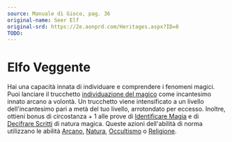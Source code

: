 ```yaml
---
source: Manuale di Gioco, pag. 36
original-name: Seer Elf
original-srd: https://2e.aonprd.com/Heritages.aspx?ID=8
TODO:
---
```


# Elfo Veggente

Hai una capacità innata di individuare e comprendere i fenomeni magici. Puoi
lanciare il trucchetto
[individuazione del magico](/incantesimi/individuazione-del-magico) come
incantesimo innato arcano a volontà. Un trucchetto viene intensificato a un
livello dell'incantesimo pari a metà del tuo livello, arrotondato per eccesso.
Inoltre, ottieni bonus di circostanza + 1 alle prove di
[Identificare Magia](/azioni/abilita/identificare-magia) e di
[Decifrare Scritti](/azioni/abilita/decifrare-scritti) di natura magica. Queste
azioni dell'abilità di norma utilizzano le abilità [Arcano](/abilita/arcano),
[Natura](/abilita/natura), [Occultismo](/abilita/occultismo) o
[Religione](/abilita/religione).
